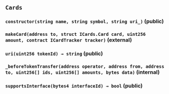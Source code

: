 ## `Cards`






### `constructor(string name, string symbol, string uri_)` (public)





### `makeCard(address to, struct ICards.Card card, uint256 amount, contract ICardTracker tracker)` (external)





### `uri(uint256 tokenId) → string` (public)





### `_beforeTokenTransfer(address operator, address from, address to, uint256[] ids, uint256[] amounts, bytes data)` (internal)





### `supportsInterface(bytes4 interfaceId) → bool` (public)








